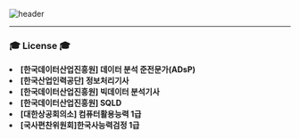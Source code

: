 ![header](https://capsule-render.vercel.app/api?type=waving&height=300&color=gradient&text=Naewon&fontAlign=70&animation=fadeIn)

-------------------------------------------------------------------------------------------------------------------------------------

<h3> 🎓 License 🎓 </h3>

<li>
  <strong> [한국데이터산업진흥원] 데이터 분석 준전문가(ADsP) </strong>
</li>
<li>
  <strong> [한국산업인력공단] 정보처리기사 </strong>
  </li>
  <li>
  <strong> [한국데이터산업진흥원] 빅데이터 분석기사 </strong>
  </li>
  <li>
  <strong> [한국데이터산업진흥원] SQLD </strong>
  </li>
  <li>
  <strong> [대한상공회의소] 컴퓨터활용능력 1급 </strong>
  </li>
  <li>
  <strong> [국사편찬위원회]한국사능력검정 1급 </strong>
</li>
